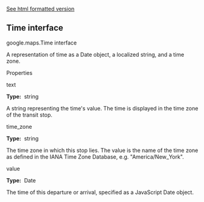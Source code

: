 [See html formatted version](https://huasofoundries.github.io/google-maps-documentation/Time.html)


Time interface
--------------

google.maps.Time interface

A representation of time as a Date object, a localized string, and a time zone.

Properties

text

**Type:**  string

A string representing the time's value. The time is displayed in the time zone of the transit stop.

time\_zone

**Type:**  string

The time zone in which this stop lies. The value is the name of the time zone as defined in the IANA Time Zone Database, e.g. "America/New\_York".

value

**Type:**  Date

The time of this departure or arrival, specified as a JavaScript Date object.